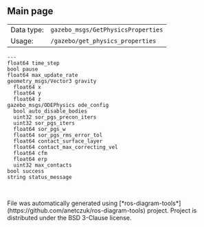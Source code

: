 <!--
File was automatically generated using 'ros-diagram-tools' project.
Project is distributed under the BSD 3-Clause license.
-->

## Main page

|     |     |
| --- | --- |
| Data type: | `gazebo_msgs/GetPhysicsProperties` |
| Usage: | `/gazebo/get_physics_properties` |

```
---
float64 time_step
bool pause
float64 max_update_rate
geometry_msgs/Vector3 gravity
  float64 x
  float64 y
  float64 z
gazebo_msgs/ODEPhysics ode_config
  bool auto_disable_bodies
  uint32 sor_pgs_precon_iters
  uint32 sor_pgs_iters
  float64 sor_pgs_w
  float64 sor_pgs_rms_error_tol
  float64 contact_surface_layer
  float64 contact_max_correcting_vel
  float64 cfm
  float64 erp
  uint32 max_contacts
bool success
string status_message


```


</br>
File was automatically generated using [*ros-diagram-tools*](https://github.com/anetczuk/ros-diagram-tools) project.
Project is distributed under the BSD 3-Clause license.

